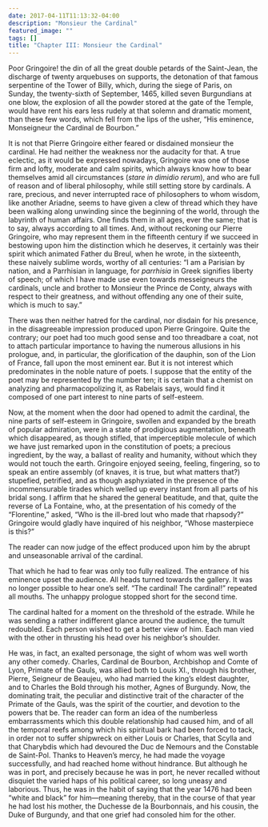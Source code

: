 ```yaml
---
date: 2017-04-11T11:13:32-04:00
description: "Monsieur the Cardinal"
featured_image: ""
tags: []
title: "Chapter III: Monsieur the Cardinal"
---
```


Poor Gringoire! the din of all the great double petards of the Saint-Jean, the
discharge of twenty arquebuses on supports, the detonation of that famous
serpentine of the Tower of Billy, which, during the siege of Paris, on Sunday,
the twenty-sixth of September, 1465, killed seven Burgundians at one blow, the
explosion of all the powder stored at the gate of the Temple, would have rent
his ears less rudely at that solemn and dramatic moment, than these few words,
which fell from the lips of the usher, “His eminence, Monseigneur the Cardinal
de Bourbon.”

It is not that Pierre Gringoire either feared or disdained monsieur the
cardinal. He had neither the weakness nor the audacity for that. A true
eclectic, as it would be expressed nowadays, Gringoire was one of those firm and
lofty, moderate and calm spirits, which always know how to bear themselves amid
all circumstances (_stare in dimidio rerum_), and who are full of reason and of
liberal philosophy, while still setting store by cardinals. A rare, precious,
and never interrupted race of philosophers to whom wisdom, like another Ariadne,
seems to have given a clew of thread which they have been walking along
unwinding since the beginning of the world, through the labyrinth of human
affairs. One finds them in all ages, ever the same; that is to say, always
according to all times. And, without reckoning our Pierre Gringoire, who may
represent them in the fifteenth century if we succeed in bestowing upon him the
distinction which he deserves, it certainly was their spirit which animated
Father du Breul, when he wrote, in the sixteenth, these naively sublime words,
worthy of all centuries: “I am a Parisian by nation, and a Parrhisian in
language, for _parrhisia_ in Greek signifies liberty of speech; of which I have
made use even towards messeigneurs the cardinals, uncle and brother to Monsieur
the Prince de Conty, always with respect to their greatness, and without
offending any one of their suite, which is much to say.”

There was then neither hatred for the cardinal, nor disdain for his presence, in
the disagreeable impression produced upon Pierre Gringoire. Quite the contrary;
our poet had too much good sense and too threadbare a coat, not to attach
particular importance to having the numerous allusions in his prologue, and, in
particular, the glorification of the dauphin, son of the Lion of France, fall
upon the most eminent ear. But it is not interest which predominates in the
noble nature of poets. I suppose that the entity of the poet may be represented
by the number ten; it is certain that a chemist on analyzing and
pharmacopolizing it, as Rabelais says, would find it composed of one part
interest to nine parts of self-esteem.

Now, at the moment when the door had opened to admit the cardinal, the nine
parts of self-esteem in Gringoire, swollen and expanded by the breath of popular
admiration, were in a state of prodigious augmentation, beneath which
disappeared, as though stifled, that imperceptible molecule of which we have
just remarked upon in the constitution of poets; a precious ingredient, by the
way, a ballast of reality and humanity, without which they would not touch the
earth. Gringoire enjoyed seeing, feeling, fingering, so to speak an entire
assembly (of knaves, it is true, but what matters that?) stupefied, petrified,
and as though asphyxiated in the presence of the incommensurable tirades which
welled up every instant from all parts of his bridal song. I affirm that he
shared the general beatitude, and that, quite the reverse of La Fontaine, who,
at the presentation of his comedy of the “Florentine,” asked, “Who is the
ill-bred lout who made that rhapsody?” Gringoire would gladly have inquired of
his neighbor, “Whose masterpiece is this?”

The reader can now judge of the effect produced upon him by the abrupt and
unseasonable arrival of the cardinal.

That which he had to fear was only too fully realized. The entrance of his
eminence upset the audience. All heads turned towards the gallery. It was no
longer possible to hear one’s self. “The cardinal! The cardinal!” repeated all
mouths. The unhappy prologue stopped short for the second time.

The cardinal halted for a moment on the threshold of the estrade. While he was
sending a rather indifferent glance around the audience, the tumult redoubled.
Each person wished to get a better view of him. Each man vied with the other in
thrusting his head over his neighbor’s shoulder.

He was, in fact, an exalted personage, the sight of whom was well worth any
other comedy. Charles, Cardinal de Bourbon, Archbishop and Comte of Lyon,
Primate of the Gauls, was allied both to Louis XI., through his brother, Pierre,
Seigneur de Beaujeu, who had married the king’s eldest daughter, and to Charles
the Bold through his mother, Agnes of Burgundy. Now, the dominating trait, the
peculiar and distinctive trait of the character of the Primate of the Gauls, was
the spirit of the courtier, and devotion to the powers that be. The reader can
form an idea of the numberless embarrassments which this double relationship had
caused him, and of all the temporal reefs among which his spiritual bark had
been forced to tack, in order not to suffer shipwreck on either Louis or
Charles, that Scylla and that Charybdis which had devoured the Duc de Nemours
and the Constable de Saint-Pol. Thanks to Heaven’s mercy, he had made the voyage
successfully, and had reached home without hindrance. But although he was in
port, and precisely because he was in port, he never recalled without disquiet
the varied haps of his political career, so long uneasy and laborious. Thus, he
was in the habit of saying that the year 1476 had been “white and black” for
him—meaning thereby, that in the course of that year he had lost his mother, the
Duchesse de la Bourbonnais, and his cousin, the Duke of Burgundy, and that one
grief had consoled him for the other.

